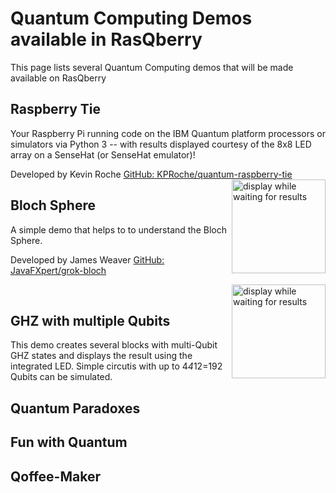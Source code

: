 # Quantum Computing Demos available in RasQberry

This page lists several Quantum Computing demos that will be made available on RasQberry

## Raspberry Tie

Your Raspberry Pi running code on the IBM Quantum platform processors or simulators via Python 3 -- with results displayed courtesy of the 8x8 LED array on a SenseHat (or SenseHat emulator)!

Developed by Kevin Roche [GitHub: KPRoche/quantum-raspberry-tie](https://github.com/KPRoche/quantum-raspberry-tie)
<img src='![New Logo Screen.png](https://github.com/KPRoche/quantum-raspberry-tie/raw/main/New%20Logo%20Screen.png)' width='150' alt='display while waiting for results' style='float:right;'></img><br/> 


## Bloch Sphere

A simple demo that helps to to understand the Bloch Sphere.

Developed by James Weaver [GitHub: JavaFXpert/grok-bloch](https://github.com/JavaFXpert/grok-bloch)

<img src='Artwork/BlochSphere.png' width='150' alt='display while waiting for results' style='float:right;'></img><br/>

## GHZ with multiple Qubits

This demo creates several blocks with multi-Qubit GHZ states and displays the result using the integrated LED. Simple circutis with up to 4*4*12=192 Qubits can be simulated.

## Quantum Paradoxes

## Fun with Quantum

## Qoffee-Maker
